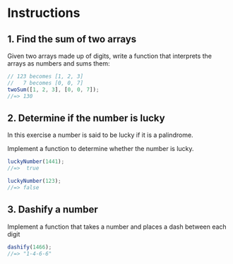 # Instructions

## 1. Find the sum of two arrays

Given two arrays made up of digits, write a function that interprets the arrays as numbers and sums them:

```javascript
// 123 becomes [1, 2, 3]
//   7 becomes [0, 0, 7]
twoSum([1, 2, 3], [0, 0, 7]);
//=> 130
```

## 2. Determine if the number is lucky

In this exercise a number is said to be lucky if it is a palindrome.

Implement a function to determine whether the number is lucky.

```javascript
luckyNumber(1441);
//=>  true

luckyNumber(123);
//=> false
```

## 3. Dashify a number

Implement a function that takes a number and places a dash between each digit

```javascript
dashify(1466);
//=> "1-4-6-6"
```
